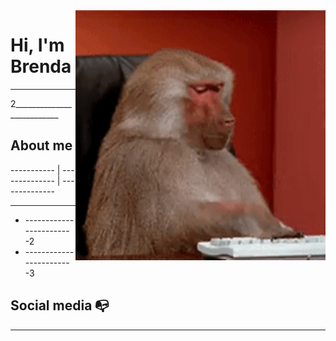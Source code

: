 <img align="right" width="400" height="400" src=20220115_134308.gif>


# Hi, I'm Brenda 

______________________________

2__________________________

## About me 

----------- | -------------- | --------------

- ------------------------
- ------------------------2
- ------------------------3


## Social media :mailbox_with_no_mail:


---
